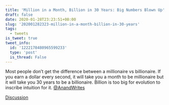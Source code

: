```yaml
---
title: 'Million in a Month, Billion in 30 Years: Big Numbers Blown Up'
draft: false
date: 2020-01-28T23:23:51+00:00
slug: '202001282323-million-in-a-month-billion-in-30-years'
tags:
  - tweets
is_tweet: true
tweet_info:
  id: '1222178480965599233'
  type: 'post'
  is_thread: False
---
```




Most people don’t get the difference between a millionaire vs billionaire. If you earn a dollar every second, it will take you a month to be millionaire but it will take you 30 years to be a billionaire. Billion is too big for evolution to inscribe intuition for it. [@AnandWrites](https://x.com/AnandWrites)

[Discussion](https://x.com/sytelus/status/1222178480965599233)
